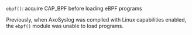 `ebpf()`: acquire CAP_BPF before loading eBPF programs

Previously, when AxoSyslog was compiled with Linux capabilities enabled,
the `ebpf()` module was unable to load programs.
